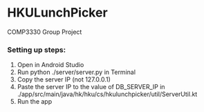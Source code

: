 # HKULunchPicker
COMP3330 Group Project

### Setting up steps:
1. Open in Android Studio
1. Run python ./server/server.py in Terminal
2. Copy the server IP (not 127.0.0.1)
3. Paste the server IP to the value of DB_SERVER_IP in ./app/src/main/java/hk/hku/cs/hkulunchpicker/util/ServerUtil.kt
4. Run the app
